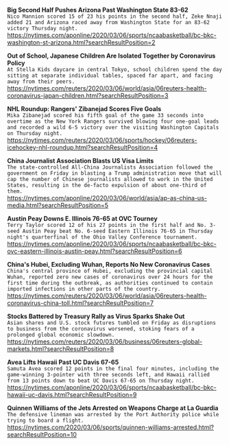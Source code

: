 **Big Second Half Pushes Arizona Past Washington State 83-62**\
`Nico Mannion scored 15 of 23 his points in the second half, Zeke Nnaji added 21 and Arizona raced away from Washington State for an 83-62 victory Thursday night.`\
https://nytimes.com/aponline/2020/03/06/sports/ncaabasketball/bc-bkc-washington-st-arizona.html?searchResultPosition=2

**Out of School, Japanese Children Are Isolated Together by Coronavirus Policy**\
`At Stella Kids daycare in central Tokyo, school children spend the day sitting at separate individual tables, spaced far apart, and facing away from their peers. `\
https://nytimes.com/reuters/2020/03/06/world/asia/06reuters-health-coronavirus-japan-children.html?searchResultPosition=3

**NHL Roundup: Rangers' Zibanejad Scores Five Goals**\
`Mika Zibanejad scored his fifth goal of the game 33 seconds into overtime as the New York Rangers survived blowing four one-goal leads and recorded a wild 6-5 victory over the visiting Washington Capitals on Thursday night.`\
https://nytimes.com/reuters/2020/03/06/sports/hockey/06reuters-icehockey-nhl-roundup.html?searchResultPosition=4

**China Journalist Association Blasts US Visa Limits**\
`The state-controlled All-China Journalists Association followed the government on Friday in blasting a Trump administration move that will cap the number of Chinese journalists allowed to work in the United States, resulting in the de-facto expulsion of about one-third of them. `\
https://nytimes.com/aponline/2020/03/06/world/asia/ap-as-china-us-media.html?searchResultPosition=5

**Austin Peay Downs E. Illinois 76-65 at OVC Tourney**\
`Terry Taylor scored 12 of his 27 points in the first half and No. 3-seed Austin Peay beat No. 6-seed Eastern Illinois 76-65 in Thursday night's quarterfinal of the Ohio Valley Conference tournament.`\
https://nytimes.com/aponline/2020/03/06/sports/ncaabasketball/bc-bkc-ovc-eastern-illinois-austin-peay.html?searchResultPosition=6

**China's Hubei, Excluding Wuhan, Reports No New Coronavirus Cases**\
`China's central province of Hubei, excluding the provincial capital Wuhan, reported zero new cases of coronavirus over 24 hours for the first time during the outbreak, as authorities continued to contain imported infections in other parts of the country. `\
https://nytimes.com/reuters/2020/03/06/world/asia/06reuters-health-coronavirus-china-toll.html?searchResultPosition=7

**Stocks Battered by Treasury Rally as Virus Sparks Shake Out**\
`Asian shares and U.S. stock futures tumbled on Friday as disruptions to business from the coronavirus worsened, stoking fears of a prolonged global economic slowdown.`\
https://nytimes.com/reuters/2020/03/06/business/06reuters-global-markets.html?searchResultPosition=8

**Avea Lifts Hawaii Past UC Davis 67-65**\
`Samuta Avea scored 12 points in the final four minutes, including the game-winning 3-pointer with three seconds left, and Hawaii rallied from 13 points down to beat UC Davis 67-65 on Thursday night.`\
https://nytimes.com/aponline/2020/03/06/sports/ncaabasketball/bc-bkc-hawaii-uc-davis.html?searchResultPosition=9

**Quinnen Williams of the Jets Arrested on Weapons Charge at La Guardia**\
`The defensive lineman was arrested by the Port Authority police while trying to board a flight.`\
https://nytimes.com/2020/03/06/sports/quinnen-williams-arrested.html?searchResultPosition=10

